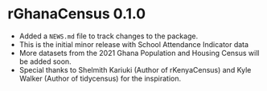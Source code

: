 # rGhanaCensus 0.1.0

* Added a `NEWS.md` file to track changes to the package.
* This is the initial minor release with School Attendance Indicator data
* More datasets from the 2021 Ghana Population and Housing Census will be added soon.
* Special thanks to Shelmith Kariuki (Author of rKenyaCensus) and Kyle Walker (Author of tidycensus) for the inspiration.
